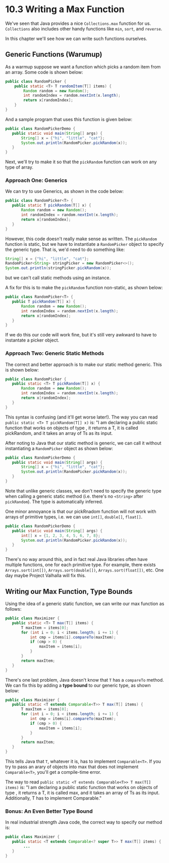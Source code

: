 # 10.3 Writing a Max Function

We've seen that Java provides a nice `Collections.max` function for us. `Collections` also includes other handy functions like `min`, `sort`, and `reverse`.

In this chapter we'll see how we can write such functions ourselves.

## Generic Functions (Warumup)

As a warmup suppose we want a function which picks a random item from an array. Some code is shown below:

```java
public class RandomPicker {
    public static <T> T randomItem(T[] items) {
        Random random = new Random();
        int randomIndex = random.nextInt(x.length);
        return x[randomIndex];
    }
}
```

And a sample program that uses this function is given below:

```java
public class RandomPickerDemo {
   public static void main(String[] args) {
       String[] x = {"hi", "little", "cat"};
       System.out.println(RandomPicker.pickRandom(x));
   }
}
```

Next, we'll try to make it so that the `pickRandom` function can work on any type of array.

### Approach One: Generics

We can try to use Generics, as shown in the code below:

```java
public class RandomPicker<T> {
   public static T pickRandom(T[] x) {
       Random random = new Random();
       int randomIndex = random.nextInt(x.length);
       return x[randomIndex];
   }
}
```

However, this code doesn't really make sense as written. The `pickRandom` function is static, but we have to instantiate a `RandomPicker` object to specify the generic type. That is, we'd need to do something like:

```java
String[] x = {"hi", "little", "cat"};
RandomPicker<String> stringPicker = new RandomPicker<>();
System.out.println(stringPicker.pickRandom(x));
```

but we can't call static methods using an instance.

A fix for this is to make the `pickRandom` function non-static, as shown below:

```java
public class RandomPicker<T> {
   public T pickRandom(T[] x) {
       Random random = new Random();
       int randomIndex = random.nextInt(x.length);
       return x[randomIndex];
   }
}
```

If we do this our code will work fine, but it's still very awkward to have to instantate a picker object.

### Approach Two: Generic Static Methods

The correct and better approach is to make our static method generic. This is shown below:

```java
public class RandomPicker {
   public static <T> T pickRandom(T[] x) {
       Random random = new Random();
       int randomIndex = random.nextInt(x.length);
       return x[randomIndex];
   }
}
```

This syntax is confusing (and it'll get worse later!). The way you can read `public static <T> T pickRandom(T[] x)` is: "I am declaring a public static function that works on objects of type <T>, it returns a T, it is called pickRandom, and it takes an array of Ts as its input.

After noting to Java that our static method is generic, we can call it without instantiating a `RandomPicker` object as shown below:

```java
public class RandomPickerDemo {
   public static void main(String[] args) {
       String[] x = {"hi", "little", "cat"};
       System.out.println(RandomPicker.pickRandom(x));
   }
}
```

Note that unlike generic classes, we don't need to specify the generic type when calling a generic static method (i.e. there's no `<String>` after `pickRandom`). The type is automatically inferred.

One minor annoyance is that our pickRnadom function will not work with arrays of primitive types, i.e. we can use `int[]`, `double[]`, `float[]`.

```java
public class RandomPickerDemo {
   public static void main(String[] args) {
       int[] x = {1, 2, 3, 4, 5, 6, 7, 8};
       System.out.println(RandomPicker.pickRandom(x));
   }
}
```

There's no way around this, and in fact real Java libraries often have multiple functions, one for each primitive type. For example, there exists `Arrays.sort(int[])`, `Arrays.sort(double[])`, `Arrays.sort(float[])`, etc. One day maybe Project Valhalla will fix this.

## Writing our Max Function, Type Bounds

Using the idea of a generic static function, we can write our max function as follows:

```java
public class Maximizer {
   public static <T> T max(T[] items) {
       T maxItem = items[0];
       for (int i = 0; i < items.length; i += 1) {
           int cmp = items[i].compareTo(maxItem);
           if (cmp > 0) {
               maxItem = items[i];
           }
       }
       return maxItem;
   }
}
```

There's one last problem, Java doesn't know that `T` has a `compareTo` method. We can fix this by adding a **type bound** to our generic type, as shown below:

```java
public class Maximizer {
   public static <T extends Comparable<T>> T max(T[] items) {
       T maxItem = items[0];
       for (int i = 0; i < items.length; i += 1) {
           int cmp = items[i].compareTo(maxItem);
           if (cmp > 0) {
               maxItem = items[i];
           }
       }
       return maxItem;
   }
}
```

This tells Java that `T`, whatever it is, has to implement `Comparable<T>`. If you try to pass an arary of objects into max that does not implement `Comparable<T>`, you'll get a compile-time error.

The way to read `public static <T extends Comparable<T>> T max(T[] items)` is: "I am declaring a public static function that works on objects of type <T>, it returns a T, it is called max, and it takes an array of Ts as its input. Additionally, T has to implement Comparable<T>."

### Bonus: An Even Better Type Bound

In real industrial strength Java code, the correct way to specify our method is:

```java
public class Maximizer {
   public static <T extends Comparable<? super T>> T max(T[] items) {
		...
   }
}
```
